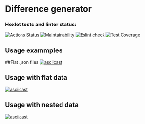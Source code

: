 # Difference generator

### Hexlet tests and linter status:
[![Actions Status](https://github.com/reznikovAndrey/frontend-project-lvl2/workflows/hexlet-check/badge.svg)](https://github.com/reznikovAndrey/frontend-project-lvl2/actions) [![Maintainability](https://api.codeclimate.com/v1/badges/593aa5a0e8635dfa1d63/maintainability)](https://codeclimate.com/github/reznikovAndrey/frontend-project-lvl2/maintainability) [![Eslint check](https://github.com/reznikovAndrey/frontend-project-lvl2/workflows/linter-and-tests-check/badge.svg)](https://github.com/reznikovAndrey/frontend-project-lvl2/actions) [![Test Coverage](https://api.codeclimate.com/v1/badges/593aa5a0e8635dfa1d63/test_coverage)](https://codeclimate.com/github/reznikovAndrey/frontend-project-lvl2/test_coverage)

## Usage exammples
##Flat .json files
[![asciicast](https://asciinema.org/a/xg1DBeVMhemFOht3j0xHvOB0o.svg)](https://asciinema.org/a/xg1DBeVMhemFOht3j0xHvOB0o)

## Usage with flat data
[![asciicast](https://asciinema.org/a/enxzZ252SaGqHM5phaBamjO5J.svg)](https://asciinema.org/a/enxzZ252SaGqHM5phaBamjO5J)

## Usage with nested data
[![asciicast](https://asciinema.org/a/E8bxrHHxFFlq2toqLWd6M75AF.svg)](https://asciinema.org/a/E8bxrHHxFFlq2toqLWd6M75AF)
